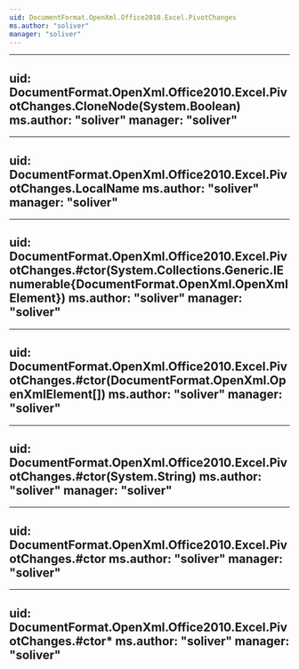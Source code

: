```yaml
---
uid: DocumentFormat.OpenXml.Office2010.Excel.PivotChanges
ms.author: "soliver"
manager: "soliver"
---
```


---
uid: DocumentFormat.OpenXml.Office2010.Excel.PivotChanges.CloneNode(System.Boolean)
ms.author: "soliver"
manager: "soliver"
---

---
uid: DocumentFormat.OpenXml.Office2010.Excel.PivotChanges.LocalName
ms.author: "soliver"
manager: "soliver"
---

---
uid: DocumentFormat.OpenXml.Office2010.Excel.PivotChanges.#ctor(System.Collections.Generic.IEnumerable{DocumentFormat.OpenXml.OpenXmlElement})
ms.author: "soliver"
manager: "soliver"
---

---
uid: DocumentFormat.OpenXml.Office2010.Excel.PivotChanges.#ctor(DocumentFormat.OpenXml.OpenXmlElement[])
ms.author: "soliver"
manager: "soliver"
---

---
uid: DocumentFormat.OpenXml.Office2010.Excel.PivotChanges.#ctor(System.String)
ms.author: "soliver"
manager: "soliver"
---

---
uid: DocumentFormat.OpenXml.Office2010.Excel.PivotChanges.#ctor
ms.author: "soliver"
manager: "soliver"
---

---
uid: DocumentFormat.OpenXml.Office2010.Excel.PivotChanges.#ctor*
ms.author: "soliver"
manager: "soliver"
---
